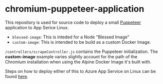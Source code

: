 # chromium-puppeteer-application

This repository is used for source code to deploy a small [Puppeteer](https://pptr.dev/) application to App Serice Linux.

- `blessed-image`: This is inteded for a Node "Blessed Image"
- `custom-image`: This is intended to be build as a custom Docker Image. 

`/controllers/scrapeController.js` contains the Puppeteer initialization. The **custom-image** example varies slightly account for the path of the Chromium installation when using the Alpine Docker Image it's built with.

Steps on how to deploy either of this to Azure App Service on Linux can be found [here]().


